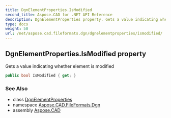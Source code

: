 ```yaml
---
title: DgnElementProperties.IsModified
second_title: Aspose.CAD for .NET API Reference
description: DgnElementProperties property. Gets a value indicating whether element is modified
type: docs
weight: 50
url: /net/aspose.cad.fileformats.dgn/dgnelementproperties/ismodified/
---
```

## DgnElementProperties.IsModified property

Gets a value indicating whether element is modified

```csharp
public bool IsModified { get; }
```

### See Also

* class [DgnElementProperties](../)
* namespace [Aspose.CAD.FileFormats.Dgn](../../dgnelementproperties/)
* assembly [Aspose.CAD](../../../)


